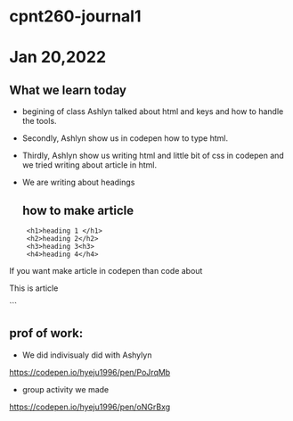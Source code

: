 # cpnt260-journal1

# Jan 20,2022

## What we learn today

- begining of class Ashlyn talked about html and keys and how to handle the tools. 

- Secondly, Ashlyn show us in codepen how to type html.

- Thirdly, Ashlyn show us writing html and little bit of css in codepen and we tried writing about article in html.

- We are writing about headings

   ## how to make article
   
   
   ```
    <h1>heading 1 </h1> 
    <h2>heading 2</h2>
    <h3>heading 3<h3>
    <h4>heading 4</h4>
   
If you want make article in codepen than code about
 <article>
    <p>This is article</p>
    </article>
    ```
    
## prof of work: 

- We did indivisualy did with Ashylyn

https://codepen.io/hyeju1996/pen/PoJrqMb

- group activity we made

https://codepen.io/hyeju1996/pen/oNGrBxg

    
